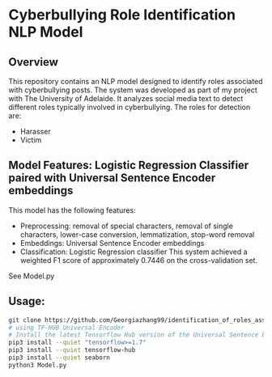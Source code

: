 # Cyberbullying Role Identification NLP Model

## Overview
This repository contains an NLP model designed to identify roles associated with cyberbullying posts. The system was developed as part of my project with The University of Adelaide. It analyzes social media text to detect different roles typically involved in cyberbullying. The roles for detection are:
- Harasser
- Victim

## Model Features: Logistic Regression Classifier paired with Universal Sentence Encoder embeddings
This model has the following features:
- Preprocessing: removal of special characters, removal of single characters, lower-case conversion, lemmatization, stop-word removal
- Embeddings: Universal Sentence Encoder embeddings
- Classification: Logistic Regression classifier
This system achieved a weighted F1 score of approximately 0.7446 on the cross-validation set.

See Model.py

## Usage:
```bash
git clone https://github.com/Georgiazhang99/identification_of_roles_associated_with_cyberbulling_posts
# using TF-HUB Universal Encoder
# Install the latest Tensorflow Hub version of the Universal Sentence Encoder
pip3 install --quiet "tensorflow>=1.7"
pip3 install --quiet tensorflow-hub
pip3 install --quiet seaborn
python3 Model.py

